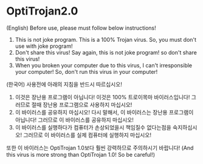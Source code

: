 # OptiTrojan2.0


(English)
Before use, please must follow below instructions!



1. This is not joke program. This is a 100% Trojan virus. So, you must don't use with joke program!
2. Don't share this virus! Say again, this is not joke program! so don't share this virus!
3. When you broken your computer due to this virus, I can't irresponsible your computer! So, don't run this virus in your computer!

(한국어)
사용전에 아래의 지침을 반드시 따르십시오!



1. 이것은 장난용 프로그램이 아닙니다! 이것은 100% 트로이목마 바이러스입니다! 그러므로 절때 장난용 프로그램으로 사용하지 마십시오!
2. 이 바이러스를 공유하지 마십시오! 다시 말해서, 이 바이러스는 장난용 프로그램이 아닙니다! 그러므로 이 바이러스를 공유하지 마십시오!
3. 이 바이러스를 실행하다가 컴퓨터가 손상되었을시 책임질수 없다는점을 숙지하십시오! 그러므로 이 바이러스를 실제 컴퓨터에 실행하지 마십시오!



또한 이 바이러스는 OptiTrojan 1.0보다 훨씬 강력하므로 주의하시기 바랍니다!
(And this virus is more strong than OptiTrojan 1.0! So be careful!)
